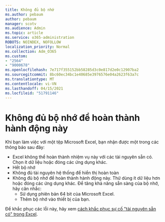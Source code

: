 ```yaml
---
title: Không đủ bộ nhớ
ms.author: pebaum
author: pebaum
manager: scotv
ms.audience: Admin
ms.topic: article
ms.service: o365-administration
ROBOTS: NOINDEX, NOFOLLOW
localization_priority: Normal
ms.collection: Adm_O365
ms.custom:
- "2564"
- "9000678"
ms.openlocfilehash: 7e717f355152bb58285d3c0e817d2e0c12907ba2
ms.sourcegitcommit: 8bc60ec34bc1e40685e3976576e04a2623f63a7c
ms.translationtype: MT
ms.contentlocale: vi-VN
ms.lasthandoff: 04/15/2021
ms.locfileid: "51791146"
---
```

# <a name="there-isnt-enough-memory-to-complete-this-action"></a>Không đủ bộ nhớ để hoàn thành hành động này

Khi bạn làm việc với một tệp Microsoft Excel, bạn nhận được một trong các thông báo sau đây:

- Excel không thể hoàn thành nhiệm vụ này với các tài nguyên sẵn có. Chọn ít dữ liệu hoặc đóng các ứng dụng khác.
- Hết bộ nhớ
- Không đủ tài nguyên hệ thống để hiển thị hoàn toàn
- Không đủ bộ nhớ để hoàn thành hành động này. Thử dùng ít dữ liệu hơn hoặc đóng các ứng dụng khác. Để tăng khả năng sẵn sàng của bộ nhớ, hãy cân nhắc: 
    - Sử dụng phiên bản 64 bit của Microsoft Excel.
    - Thêm bộ nhớ vào thiết bị của bạn.

Để khắc phục các lỗi này, hãy xem [cách khắc phục sự cố "tài nguyên sẵn có" trong Excel](https://docs.microsoft.com/office/troubleshoot/excel/available-resources-errors).